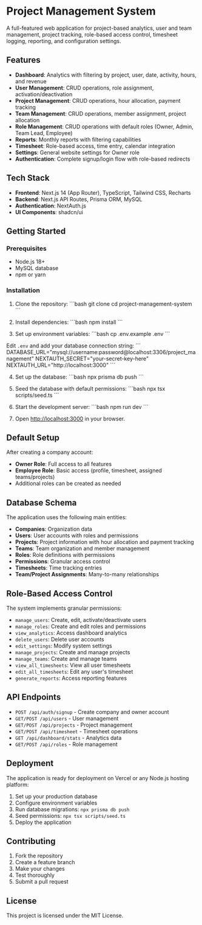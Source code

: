 # Project Management System

A full-featured web application for project-based analytics, user and team management, project tracking, role-based access control, timesheet logging, reporting, and configuration settings.

## Features

- **Dashboard**: Analytics with filtering by project, user, date, activity, hours, and revenue
- **User Management**: CRUD operations, role assignment, activation/deactivation
- **Project Management**: CRUD operations, hour allocation, payment tracking
- **Team Management**: CRUD operations, member assignment, project allocation
- **Role Management**: CRUD operations with default roles (Owner, Admin, Team Lead, Employee)
- **Reports**: Monthly reports with filtering capabilities
- **Timesheet**: Role-based access, time entry, calendar integration
- **Settings**: General website settings for Owner role
- **Authentication**: Complete signup/login flow with role-based redirects

## Tech Stack

- **Frontend**: Next.js 14 (App Router), TypeScript, Tailwind CSS, Recharts
- **Backend**: Next.js API Routes, Prisma ORM, MySQL
- **Authentication**: NextAuth.js
- **UI Components**: shadcn/ui

## Getting Started

### Prerequisites

- Node.js 18+ 
- MySQL database
- npm or yarn

### Installation

1. Clone the repository:
\`\`\`bash
git clone <repository-url>
cd project-management-system
\`\`\`

2. Install dependencies:
\`\`\`bash
npm install
\`\`\`

3. Set up environment variables:
\`\`\`bash
cp .env.example .env
\`\`\`

Edit `.env` and add your database connection string:
\`\`\`
DATABASE_URL="mysql://username:password@localhost:3306/project_management"
NEXTAUTH_SECRET="your-secret-key-here"
NEXTAUTH_URL="http://localhost:3000"
\`\`\`

4. Set up the database:
\`\`\`bash
npx prisma db push
\`\`\`

5. Seed the database with default permissions:
\`\`\`bash
npx tsx scripts/seed.ts
\`\`\`

6. Start the development server:
\`\`\`bash
npm run dev
\`\`\`

7. Open [http://localhost:3000](http://localhost:3000) in your browser.

## Default Setup

After creating a company account:

- **Owner Role**: Full access to all features
- **Employee Role**: Basic access (profile, timesheet, assigned teams/projects)
- Additional roles can be created as needed

## Database Schema

The application uses the following main entities:

- **Companies**: Organization data
- **Users**: User accounts with roles and permissions
- **Projects**: Project information with hour allocation and payment tracking
- **Teams**: Team organization and member management
- **Roles**: Role definitions with permissions
- **Permissions**: Granular access control
- **Timesheets**: Time tracking entries
- **Team/Project Assignments**: Many-to-many relationships

## Role-Based Access Control

The system implements granular permissions:

- `manage_users`: Create, edit, activate/deactivate users
- `manage_roles`: Create and edit roles and permissions
- `view_analytics`: Access dashboard analytics
- `delete_users`: Delete user accounts
- `edit_settings`: Modify system settings
- `manage_projects`: Create and manage projects
- `manage_teams`: Create and manage teams
- `view_all_timesheets`: View all user timesheets
- `edit_all_timesheets`: Edit any user's timesheet
- `generate_reports`: Access reporting features

## API Endpoints

- `POST /api/auth/signup` - Create company and owner account
- `GET/POST /api/users` - User management
- `GET/POST /api/projects` - Project management
- `GET/POST /api/timesheet` - Timesheet operations
- `GET /api/dashboard/stats` - Analytics data
- `GET/POST /api/roles` - Role management

## Deployment

The application is ready for deployment on Vercel or any Node.js hosting platform:

1. Set up your production database
2. Configure environment variables
3. Run database migrations: `npx prisma db push`
4. Seed permissions: `npx tsx scripts/seed.ts`
5. Deploy the application

## Contributing

1. Fork the repository
2. Create a feature branch
3. Make your changes
4. Test thoroughly
5. Submit a pull request

## License

This project is licensed under the MIT License.
